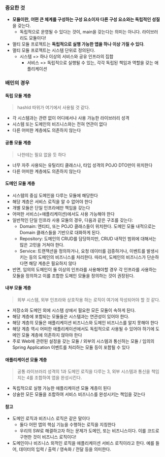### 중요한 것
- **모듈이란, 어떤 큰 체계를 구성하는 구성 요소이자 다른 구성 요소와는 독립적인 성질**을 갖는다.
	- 독립적으로 운영될 수 있다는 것이, main을 갖는다는 의미는 아니다. 라이브러리도 모듈이다!
- 멀티 모듈 프로젝트는 **독립적으로 실행 가능한 앱을 하나 이상 가질 수 있다**.
- 멀티 모듈 프로젝트는 시스템 단위로 정의된다.
	- 시스템 => 하나 이상의 서비스와 공유 인프라의 집합
		- 서비스 => 독립적으로 실행될 수 있는, 각각 독립된 책임과 역할을 갖는 애플리케이션

### 배민의 경우
#### 독립 모듈 계층
> hashId 따위가 여기에서 사용될 것 같다.
- 각 시스템과는 관련 없이 어디에서나 사용 가능한 라이브러리 성격
- 시스템 또는 도메인의 비즈니스와는 전혀 연관이 없다
- 다른 어떠한 계층에도 의존하지 않는다

#### 공통 모듈 계층
> 나한테는 필요 없을 듯 하다
- 너무 자주 사용되는 유틸리티 클래스나, 타입 성격의 POJO DTO만이 위치한다
- 다른 어떠한 계층에도 의존하지 않는다

#### 도메인 모듈 계층
- 시스템의 중심 도메인을 다루는 모듈에 해당한다
- 해당 계층은 서비스 로직을 알 수 없어야 한다
- 개별 모듈은 단일 인프라에만 책임을 갖는다
- 어떠한 서비스(=애플리케이션)에서도 사용 가능해야 한다
- 일반적인 단일 인프라 사용 모듈의 경우, 다음과 같은 구조를 갖는다:
	- Domain: 엔티티, 또는 POJO 클래스들이 위치한다. 도메인 모듈 내적으로는 Domain 클래스들을 기반으로 대화하게 된다.
	- Repository: 도메인의 CRUD를 담당하지만, CRUD 내적인 범위에 대해서는 많은 고민을 거쳐야 한다.
	- Service: 트랜잭션을 정의하거나, 요청 데이터를 검증하거나, 이벤트를 발생시키는 등의 도메인의 비즈니스를 처리한다. 따라서, 도메인의 비즈니스가 단순하다면 해당 계층은 필요하지 않다
- 반면, 임의의 도메인이 둘 이상의 인프라를 사용해야할 경우 각 인프라를 사용하는 모듈을 정의하고 이를 조합한 도메인 모듈을 정의하는 것이 권장된다.

#### 내부 모듈 계층
> 외부 시스템, 외부 인프라와 상호작용 하는 로직이 여기에 작성되어야 할 것 같다.
- 저장소와 도메인 외에 시스템 상에서 필요한 모든 모듈이 속하게 된다.
- 해당 계층에 포함되는 모듈들은 시스템과는 연관성이 있어야 한다.
- 해당 계층의 모듈은 애플리케이션 비즈니스와 도메인 비즈니스를 알지 못해야 한다
- 해당 계층 역시 어떠한 애플리케이션에서도 독립적으로 사용될 수 있어야 하기에 도메인 모듈 계층에 의존하지 않아야 한다
- 주로 Web에 관련된 설정을 갖는 모듈 / 외부의 시스템과 통신하는 모듈 / 임의의 Spring Application 이벤트를 처리하는 모듈 등이 포함될 수 있다

#### 애플리케이션 모듈 계층
> 공통 라이브러리 성격의 1과 도메인 로직을 다루는 3, 외부 시스템과 통신을 책임지는 4를 조합하여 앱을 완성시킨다.
- 독립적으로 실행 가능한 애플리케이션 모듈 계층이 된다
- 상술한 모든 모듈을 조합하여 서비스 비즈니스를 완성시키는 책임을 갖는다

#### 참고
- 도메인 로직과 비즈니스 로직은 같은 말이다
	- 둘다 어떤 앱의 핵심 기능을 수행하는 로직을 지칭한다
	- 우리의 SW로 해결하고자 하는 문제가 도메인, 또는 비즈니스이다. 이를 코드로 구현한 것이 비즈니스 로직이다!
- 도메인이나 비즈니스 외적인 로직을 애플리케이션 서비스 로직이라고 한다. 예를 들어, 데이터의 입력 / 출력 / 영속화 / 전달 등을 의미한다.
